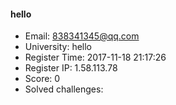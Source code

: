 #### hello  

* Email: 838341345@qq.com  
* University: hello  
* Register Time: 2017-11-18 21:17:26  
* Register IP: 1.58.113.78  
* Score: 0  
* Solved challenges: 
